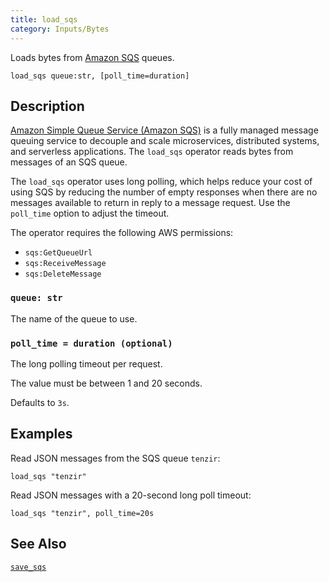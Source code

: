 ```yaml
---
title: load_sqs
category: Inputs/Bytes
---
```


Loads bytes from [Amazon SQS][sqs] queues.

[sqs]: https://docs.aws.amazon.com/sqs/

```tql
load_sqs queue:str, [poll_time=duration]
```

## Description

[Amazon Simple Queue Service (Amazon SQS)][sqs] is a fully managed message
queuing service to decouple and scale microservices, distributed systems, and
serverless applications. The `load_sqs` operator reads bytes from messages of an
SQS queue.

The `load_sqs` operator uses long polling, which helps reduce your cost of using SQS
by reducing the number of empty responses when there are no messages available
to return in reply to a message request. Use the `poll_time` option to adjust
the timeout.

The operator requires the following AWS permissions:
- `sqs:GetQueueUrl`
- `sqs:ReceiveMessage`
- `sqs:DeleteMessage`

### `queue: str`

The name of the queue to use.

### `poll_time = duration (optional)`

The long polling timeout per request.

The value must be between 1 and 20 seconds.

Defaults to `3s`.

## Examples

Read JSON messages from the SQS queue `tenzir`:

```tql
load_sqs "tenzir"
```

Read JSON messages with a 20-second long poll timeout:

```tql
load_sqs "tenzir", poll_time=20s
```

## See Also

[`save_sqs`](/reference/operators/save_sqs)
